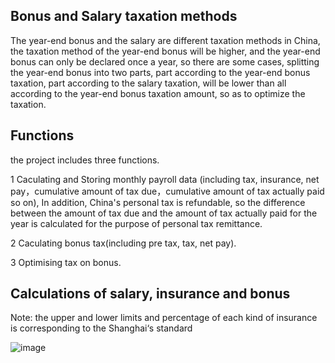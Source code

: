 ## Bonus and Salary taxation methods
The year-end bonus and the salary are different taxation methods in China, the taxation method of the year-end bonus will be higher, and the year-end bonus can only be declared once a year, so there are some cases, splitting the year-end bonus into two parts, part according to the year-end bonus taxation, part according to the salary taxation, will be lower than all according to the year-end bonus taxation amount, so as to optimize the taxation.  
## Functions
the project includes three functions.  

1 Caculating and Storing monthly payroll data (including tax, insurance, net pay，cumulative amount of tax due，cumulative amount of tax actually paid so on), In addition, China's personal tax is refundable, so the difference between the amount of tax due and the amount of tax actually paid for the year is calculated for the purpose of personal tax remittance.  

2 Caculating bonus tax(including pre tax, tax, net pay).  

3 Optimising tax on bonus.  


## Calculations of salary, insurance and bonus

Note: the upper and lower limits and percentage of each kind of insurance is corresponding to the Shanghai‘s standard

![image](https://user-images.githubusercontent.com/98362306/154492403-35ec95de-559e-40c7-ac88-dbdb3b30d24f.png)



		
